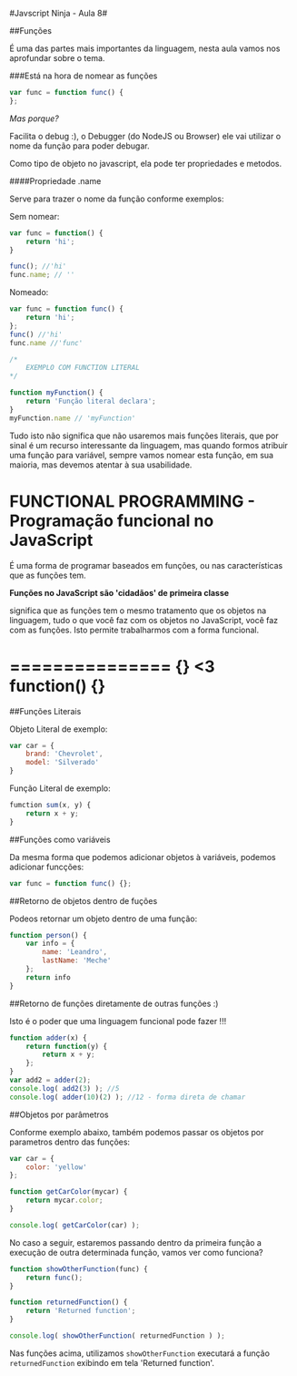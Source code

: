 #Javscript Ninja - Aula 8#

##Funções

É uma das partes mais importantes da linguagem, nesta aula vamos nos aprofundar sobre o tema.

###Está na hora de nomear as funções

```js
var func = function func() {
};
```

*Mas porque?*

Facilita o debug :), o Debugger (do NodeJS ou Browser) ele vai utilizar o nome da função para poder debugar. 

Como tipo de objeto no javascript, ela pode ter propriedades e metodos.

####Propriedade .name

Serve para trazer o nome da função conforme exemplos:

Sem nomear:
```js
var func = function() {
    return 'hi';
}

func(); //'hi'
func.name; // ''
```

Nomeado:
```js
var func = function func() {
    return 'hi';
};
func() //'hi'
func.name //'func'

/*
    EXEMPLO COM FUNCTION LITERAL
*/

function myFunction() {
    return 'Função literal declara';
}
myFunction.name // 'myFunction'
```

Tudo isto não significa que não usaremos mais funções literais, que por sinal é um recurso interessante da linguagem, mas quando formos atribuir uma função para variável, sempre vamos nomear esta função, em sua maioria, mas devemos atentar à sua usabilidade.

# FUNCTIONAL PROGRAMMING - Programação funcional no JavaScript

É uma forma de programar baseados em funções, ou nas características que as funções tem.

**Funções no JavaScript são 'cidadãos' de primeira classe**

significa que as funções tem o mesmo tratamento que os objetos na linguagem, tudo o que você faz com os objetos no JavaScript, você faz com as funções. Isto permite trabalharmos com a forma funcional.

===============
{} <3 function() {}
===============

##Funções Literais

Objeto Literal de exemplo:
```js
var car = {
    brand: 'Chevrolet',
    model: 'Silverado'
}
```

Função Literal de exemplo:
```js
fumction sum(x, y) {
    return x + y;
}
```

##Funções como variáveis

Da mesma forma que podemos adicionar objetos à variáveis, podemos adicionar funcções:

```js
var func = function func() {};
```

##Retorno de objetos dentro de fuções

Podeos retornar um objeto dentro de uma função: 

```js
function person() {
    var info = {
        name: 'Leandro',
        lastName: 'Meche'
    };
    return info
}
```

##Retorno de funções diretamente de outras funções :)

Isto é o poder que uma linguagem funcional pode fazer !!!

```js
function adder(x) {
    return function(y) {
        return x + y;
    };
}
var add2 = adder(2);
console.log( add2(3) ); //5
console.log( adder(10)(2) ); //12 - forma direta de chamar
```

##Objetos por parâmetros

Conforme exemplo abaixo, também podemos passar os objetos por parametros dentro das funções:

```js
var car = {
    color: 'yellow'
};

function getCarColor(mycar) {
    return mycar.color;
}

console.log( getCarColor(car) );
```

No caso a seguir, estaremos passando dentro da primeira função a execução de outra determinada função, vamos ver como funciona?

```js
function showOtherFunction(func) {
    return func();
}

function returnedFunction() {
    return 'Returned function';
}

console.log( showOtherFunction( returnedFunction ) );
```

Nas funções acima, utilizamos ```showOtherFunction``` executará a função ```returnedFunction``` exibindo em tela 'Returned function'.

